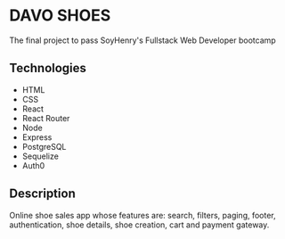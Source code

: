 # DAVO SHOES
The final project to pass SoyHenry's Fullstack Web Developer bootcamp



## Technologies
- HTML
- CSS
- React
- React Router
- Node
- Express
- PostgreSQL
- Sequelize
- Auth0





## Description
Online shoe sales app whose features are: search, filters, paging, footer, authentication, shoe details, shoe creation, cart and payment gateway.
